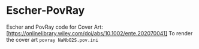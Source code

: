 # Escher-PovRay

Escher and PovRay code for Cover Art: [https://onlinelibrary.wiley.com/doi/abs/10.1002/ente.202070041]
To render the cover art
<code>povray NaNbO2S.pov.ini</code>

